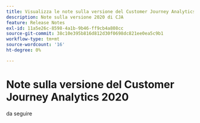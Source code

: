 ```yaml
---
title: Visualizza le note sulla versione del Customer Journey Analytics 2020
description: Note sulla versione 2020 di CJA
feature: Release Notes
exl-id: 11a5e26c-8598-4a1b-9b46-ff9cb4a808cc
source-git-commit: 38c10e395b816d812d30f0698dc821ee0ea5c9b1
workflow-type: tm+mt
source-wordcount: '16'
ht-degree: 0%

---
```


# Note sulla versione del Customer Journey Analytics 2020

da seguire
